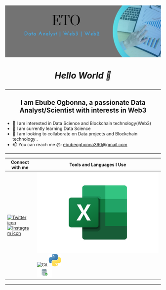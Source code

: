 ![profileBanner](https://github.com/EtodHF/EtodHF/blob/main/profileBanner.jpg)

#                                           <p align="center"> *Hello World 👋* </p>
---
##    <p align="center">I am Ebube Ogbonna, a passionate Data Analyst/Scientist with interests in Web3</p>
- 👀 I am interested in Data Science and Blockchain technology(Web3) 
- 🌱 I am currently learning Data Science
- 💞️ I am looking to collaborate on Data projects and Blockchain technology . 
- 📫 You can reach me @: ebubeogbonna360@gmail.com
---

| Connect with me                    | Tools and Languages I Use                       |
| ------------------------------------- | ----------------------------------------------- |
| <a href="https://www.twitter.com/Eto606" target="_blank">![Twitter icon](https://img.icons8.com/color/72/twitter--v1.png)</a> <br /><a href="https://www.instagram.com/eto_creates">![Instagram icon](https://img.icons8.com/color/72/instagram-new--v1.png)</a>| ![Excel icon](https://github.com/EtodHF/EtodHF/blob/main/Excel-Logo.png) ![Git](https://static.javatpoint.com/images/homeicon/git.png) <img src="https://github.com/EtodHF/EtodHF/blob/main/python.png" width="40px" alt="Python logo"></img> <br /> <img src="https://github.com/EtodHF/EtodHF/blob/main/SQL.png" width="50px" alt="SQL Logo"></img>|
---



<!---
EtodHF/EtodHF is a ✨ special ✨ repository because its `README.md` (this file) appears on your GitHub profile.
You can click the Preview link to take a look at your changes.
--->
